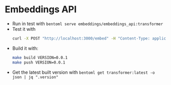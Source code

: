 # Embeddings API

- Run in test with `bentoml serve embeddings/embeddings_api:transformer`
- Test it with 
    ```bash
    curl -X POST "http://localhost:3000/embed" -H "Content-Type: application/json" --data '{"text": "What is the capital of France?"}'
    ```
- Build it with:
    ```bash
    make build VERSION=0.0.1
    make push VERSION=0.0.1
    ```
- Get the latest built version with `bentoml get transformer:latest -o json | jq ".version"`
